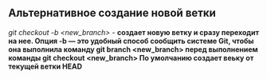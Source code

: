 ##  Альтернативное создание новой ветки
*git checkout -b <new_branch>*  - **создает новую ветку и сразу переходит на нее. Опция -b — это удобный способ сообщить системе Git, чтобы она выполнила команду git branch <new_branch> перед выполнением команды git checkout <new_branch> По умолчанию создает веьку от текущей ветки HEAD**